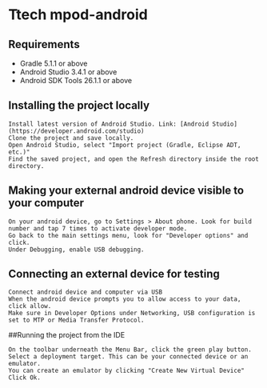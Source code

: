 # Ttech mpod-android

## Requirements
- Gradle 5.1.1 or above
- Android Studio 3.4.1 or above
- Android SDK Tools 26.1.1 or above


## Installing the project locally
```$xslt
Install latest version of Android Studio. Link: [Android Studio] (https://developer.android.com/studio)
Clone the project and save locally.
Open Android Studio, select "Import project (Gradle, Eclipse ADT, etc.)"
Find the saved project, and open the Refresh directory inside the root directory.

```


## Making your external android device visible to your computer

```$xslt
On your android device, go to Settings > About phone. Look for build number and tap 7 times to activate developer mode.
Go back to the main settings menu, look for "Developer options" and click.
Under Debugging, enable USB debugging.
```


## Connecting an external device for testing
```$xslt
Connect android device and computer via USB
When the android device prompts you to allow access to your data, click allow.
Make sure in Developer Options under Networking, USB configuration is set to MTP or Media Transfer Protocol.
```


##Running the project from the IDE
```$xslt
On the toolbar underneath the Menu Bar, click the green play button.
Select a deployment target. This can be your connected device or an emulator. 
You can create an emulator by clicking "Create New Virtual Device"
Click Ok.
```